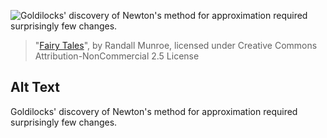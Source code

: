 ![Goldilocks' discovery of Newton's method for approximation required surprisingly few changes.](https://imgs.xkcd.com/comics/fairy_tales.png)
> "[Fairy Tales](https://xkcd.com/872/)", by Randall Munroe, licensed under Creative Commons Attribution-NonCommercial 2.5 License

## Alt Text
Goldilocks' discovery of Newton's method for approximation required surprisingly few changes.
